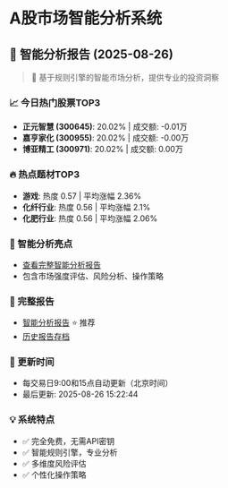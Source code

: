 # A股市场智能分析系统

## 🤖 智能分析报告 (2025-08-26)

> 🚀 基于规则引擎的智能市场分析，提供专业的投资洞察

### 📈 今日热门股票TOP3
- **正元智慧 (300645)**: 20.02% | 成交额: -0.01万
- **嘉亨家化 (300955)**: 20.02% | 成交额: -0.00万
- **博亚精工 (300971)**: 20.02% | 成交额: 0.00万

### 🔥 热点题材TOP3
- **游戏**: 热度 0.57 | 平均涨幅 2.36%
- **化纤行业**: 热度 0.56 | 平均涨幅 2.1%
- **化肥行业**: 热度 0.56 | 平均涨幅 2.06%

### 🤖 智能分析亮点
- [查看完整智能分析报告](reports/enhanced_report_2025-08-26.md)
- 包含市场强度评估、风险分析、操作策略

### 📄 完整报告
- [智能分析报告](reports/enhanced_report_2025-08-26.md) ⭐ 推荐
- [历史报告存档](reports/)

### 🔄 更新时间
- 每交易日9:00和15点自动更新（北京时间）
- 最后更新: 2025-08-26 15:22:44

### 💡 系统特点
- ✅ 完全免费，无需API密钥
- ✅ 智能规则引擎，专业分析
- ✅ 多维度风险评估
- ✅ 个性化操作策略
